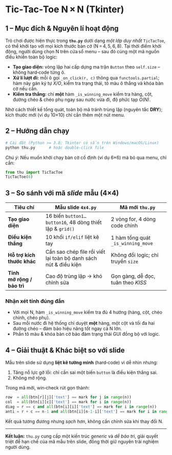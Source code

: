 # Tic‑Tac‑Toe N × N (Tkinter)

## 1 – Mục đích & Nguyên lí hoạt động

Trò chơi được hiện thực trong **`thu.py`** dưới dạng _một lớp duy nhất_ `TicTacToe`, có thể khởi tạo với mọi kích thước bàn cờ (N = 4, 5, 6, 8). Tại thời điểm khởi động, người dùng chọn N trên cửa sổ menu – sau đó cùng một mã nguồn điều khiển toàn bộ logic:

- **Tạo giao diện:** vòng lặp hai cấp dựng ma trận `Button` theo `self.size` – không hard‑code từng ô.
- **Xử lí lượt đi:** mỗi ô gọi `_on_click(r, c)` thông qua `functools.partial`; hàm này gán ký tự *X/O*, kiểm tra trạng thái, tô màu ô thắng và khóa bàn cờ nếu cần.
- **Kiểm tra thắng:** chỉ **một** hàm `_is_winning_move` kiểm tra hàng, cột, đường chéo & chéo phụ ngay sau nước vừa đi, độ phức tạp *O(N)*.

Nhờ cách thiết kế tổng quát, toàn bộ mã tránh trùng lặp (nguyên tắc **DRY**); kích thước mới (ví dụ 10×10) chỉ cần thêm một nút menu.

## 2 – Hướng dẫn chạy

```bash
# Cài đặt (Python >= 3.8; Tkinter có sẵn trên Windows/macOS/Linux)
python thu.py      # hoặc double‑click file
```

*Chú ý:* Nếu muốn khởi chạy bàn cờ cố định (ví dụ 6×6) mà bỏ qua menu, chỉ cần:

```python
from thu import TicTacToe
TicTacToe(6)
```

## 3 – So sánh với mã *slide* mẫu (4×4)

| Tiêu chí                   | Mẫu slide `4x4.py`                                               | Mã mới `thu.py`                    |
| -------------------------- | ---------------------------------------------------------------- | ---------------------------------- |
| **Tạo giao diện**          | 16 biến `button1…button16`, 48 dòng thiết lập & `grid()`         | 2 vòng for, 4 dòng code chính      |
| **Điều kiện thắng**        | 10 khối `if/elif` liệt kê tay                                    | 1 hàm tổng quát `_is_winning_move` |
| **Hỗ trợ kích thước khác** | Cần sao chép file rồi viết lại toàn bộ danh sách nút & điều kiện | Không đổi logic; chỉ truyền `size` |
| **Tính mở rộng / bảo trì** | Cao độ trùng lặp → khó chỉnh sửa                                 | Gọn gàng, dễ đọc, tuân theo *KISS* |

### Nhận xét tính đúng đắn

- Với mọi N, hàm `_is_winning_move` kiểm tra đủ 4 hướng (hàng, cột, chéo chính, chéo phụ).
- Sau mỗi nước đi hệ thống chỉ duyệt **một** hàng, một cột và tối đa hai đường chéo – đảm bảo hiệu năng tốt ngay cả N lớn.
- Phần tô màu & khóa bàn cờ bảo đảm trạng thái GUI đồng bộ với logic.

## 4 – Giải thuật & Khác biệt so với slide

Mẫu trên slide sử dụng **liệt kê tường minh** (hard‑code) vì dễ nhìn nhưng:

1. Tăng nỗ lực gỡ lỗi: chỉ cần sai một biến `button` là điều kiện thắng sai.
2. Không mở rộng.

Trong mã mới, win‑check rút gọn thành:

```python
row  = all(btn[r][j]['text'] == mark for j in range(n))
col  = all(btn[i][c]['text'] == mark for i in range(n))
diag = r == c and all(btn[i][i]['text'] == mark for i in range(n))
anti = r + c == n-1 and all(btn[i][n-1-i]['text'] == mark for i in range(n))
```

Kết quả tương đương nhưng *sạch hơn*, không cần chỉnh sửa khi thay đổi N.

---

**Kết luận:** `thu.py` cung cấp một kiến trúc *generic* và *dễ bảo trì*, giải quyết triệt để hạn chế của mã mẫu trên slide, đồng thời giữ nguyên trải nghiệm người dùng.
